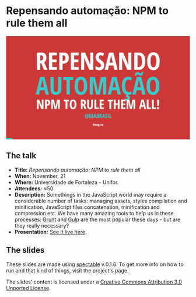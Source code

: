 # Repensando automação: NPM to rule them all

![Screenshot](presentation/img/meta/screenshot.png)

## The talk

- **Title:** *Repensando automação: NPM to rule them all*
- **When:** November, 21
- **Where:** Universidade de Fortaleza - Unifor.
- **Attendees:** ≈50
- **Description:** Somethings in the JavaScript world may require a considerable number of tasks: managing assets, styles compilation and minification, JavaScript files concatenation, minification and compression etc. We have many amazing tools to help us in these processes: [Grunt](http://gruntjs.com/) and [Gulp](http://gulpjs.com/) are the most popular these days - but are they really necessary?
- **Presentation:** [See it live here](http://nug-ce-repensando-automacao.surge.sh/#/).

## The slides

These slides are made using [spectable](https://github.com/FormidableLabs/spectacle) v.0.1.6. To get more info on how to run and that kind of things, visit the project's page.

The slides' content is licensed under a [Creative Commons Attribution 3.0 Unported License](http://creativecommons.org/licenses/by/3.0/deed.en_GB).
